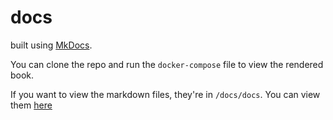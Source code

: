 # docs

built using [MkDocs](https://github.com/mkdocs/mkdocs). 

You can clone the repo and run the `docker-compose` file to view the rendered book.

If you want to view the markdown files, they're in `/docs/docs`. You can view them [here](./docs/docs/README.md)